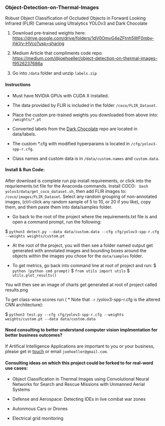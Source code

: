 ### Object-Detection-on-Thermal-Images
Robust Object Classification of Occluded Objects in Forward Looking Infrared (FLIR) Cameras using Ultralytics YOLOv3 and Dark Chocolate

  
   1. Download pre-trained weights here: https://drive.google.com/drive/folders/1dV0OmvG4eZFtnh5WF0mby-jhkVy-HVco?usp=sharing

   2. Medium Article that compliments code repo: https://medium.com/@joehoeller/object-detection-on-thermal-images-f9526237686a

   3. Go into ```/data``` folder and unzip ```labels.zip```

#### Instructions

- Must have NVIDIA GPUs with CUDA X installed.

- The data provided by FLIR is included in the folder ```/coco/FLIR_Dataset```. 

- Place the custom pre-trained weights you downloaded from above into: ```/weights/*.pt``` 

- Converted labels from the [Dark Chocolate](https://github.com/joehoeller/Dark-Chocolate) repo are located in data/labels.

- The custom *.cfg with modified hyperparams is located in ```/cfg/yolov3-spp-r.cfg```.

- Class names and custom data is in ```/data/custom.names``` and ```custom.data```.


#### Install & Run Code:

After download is complete run pip install requirements, or click into the requriements.txt file for the Anaconda commands.
Install COCO: ``` bash yolov3/data/get_coco_dataset.sh```, then add FLIR images to: ```/coco/images/FLIR_Dataset```. Select any random grouping of non-annotated images, (ctrl-click any random sample of 5 to 10, or 20 if you like), copy them, and them paste them into data/samples folder.

- Go back to the root of the project where the requirements.txt file is and open a command prompt, run the following:

$  ```python3 detect.py --data data/custom.data --cfg cfg/yolov3-spp-r.cfg --weights weights/custom.pt```

- At the root of the project, you will then see a folder named output get generated with annotated images and bounding boxes around the objects within the images you chose for the ``data/samples`` folder.

- To get metrics, go back into command line at root of project and run: 
  $ ```python (python cmd prompt)```
  $ ```from utils import utils```
  $ ```utils.plot_results()```

You will then see an image of charts get generated at root of project called results.png

To get class-wise scores run ( * Note that ```-r``` /yolov3-spp-r.cfg is the altered CNN architecture):

$ ```python3 test.py --cfg cfg/yolov3-spp-r.cfg --weights weights/custom.pt --data data/custom.data```


#### Need consulting to better understand computer vision implmentation for better business outcomes?
If Artifical Intelligence Applications are important to you or your business, please get in [touch](https://www.linkedin.com/in/computer-vision-engineer/) or email ```joehoeller@gmail.com```.

#### Consulting ideas on which this project could be forked to for real-word use cases:

- Object Classification in Thermal Images using Convolutional Neural Networks for Search and Rescue Missions with Unmanned Aerial Systems

- Defense and Aerospace: Detecting IDEs in live combat war zones

- Autonmous Cars or Drones

- Electrical grid monitoring


